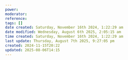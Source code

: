 ```yaml
---
power: 
moderator: 
reference: 
tags: []
date created: Saturday, November 16th 2024, 1:22:29 am
date modified: Wednesday, August 6th 2025, 2:05:15 am
time created: Saturday, November 16th 2024, 1:22:29 am
last update: Thursday, August 7th 2025, 9:27:05 pm
created: 2024-11-15T20:22
updated: 2025-08-06T14:15
---
```

